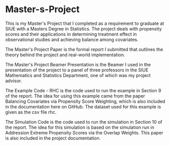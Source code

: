 # Master-s-Project

This is my Master's Project that I completed as a requirement to graduate at SIUE with a Masters Degree in Statistics. The project deals with propensity scores and their applications in determining treatment effect in observational studies and achieving balance among covariates.

The Master's Project Paper is the formal report I submitted that outlines the theory behind the project and real-world implementation.

The Master's Project Beamer Presentation is the Beamer I used in the presentation of the project to a panel of three professors in the SIUE Mathematics and Statistics Department, one of which was my project advisor.

The Example Code - RHC is the code used to run the example in Section 9 of the report. The idea for using this example came from the paper Balancing Covariates via Propensity Score Weighting, which is also included in the documentation here on GitHub. The dataset used for this example is given as the csv file rhc.

The Simulation Code is the code used to run the simulation in Section 10 of the report. The idea for this simulation is based on the simulation run in Addression Extreme Propensity Scores via the Overlap Weights. This paper is also included in the project documentation.
